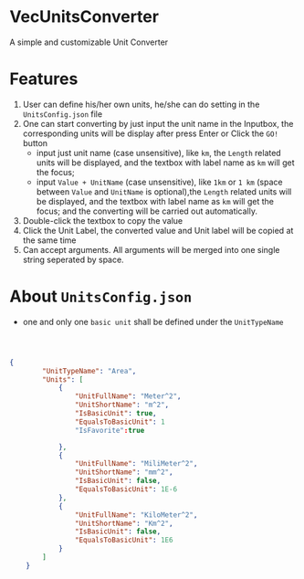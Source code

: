 # VecUnitsConverter
A simple and customizable Unit Converter

# Features
1. User can define his/her own units, he/she can do setting in the `UnitsConfig.json` file
2. One can start converting by just input the unit name in the Inputbox, the corresponding units will be display after press Enter or Click the `GO!` button
   - input just unit name (case unsensitive), like `km`, the  `Length` related units will be displayed, and the textbox with label name as `km` will get the focus;
   - input `Value + UnitName` (case unsensitive), like `1km` or `1 km` (space between `Value` and `UnitName` is optional),the  `Length` related units will be displayed, and the textbox with label name as `km` will get the focus; and the converting will be carried out automatically.
3. Double-click the textbox to copy the value
4. Click the Unit Label, the converted value and Unit label will be copied at the same time
5. Can accept arguments. All arguments will be merged into one single string seperated by space.
#  About `UnitsConfig.json`
*  one and only one `basic unit` shall be defined under the `UnitTypeName`

```json



{
        "UnitTypeName": "Area",
        "Units": [
            {
                "UnitFullName": "Meter^2",
                "UnitShortName": "m^2",
                "IsBasicUnit": true,
                "EqualsToBasicUnit": 1
                "IsFavorite":true

            },
            {
                "UnitFullName": "MiliMeter^2",
                "UnitShortName": "mm^2",
                "IsBasicUnit": false,
                "EqualsToBasicUnit": 1E-6
            },
            {
                "UnitFullName": "KiloMeter^2",
                "UnitShortName": "Km^2",
                "IsBasicUnit": false,
                "EqualsToBasicUnit": 1E6
            }
        ]
    }
```
